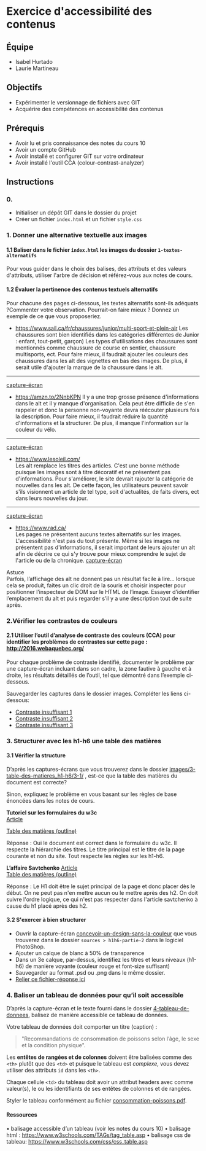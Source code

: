 # Exercice d'accessibilité des contenus

## Équipe
- Isabel Hurtado
- Laurie Martineau

## Objectifs
- Expérimenter le versionnage de fichiers avec GIT
- Acquérire des compétences en accessibilité des contenus

## Prérequis
- Avoir lu et pris connaissance des notes du cours 10
- Avoir un compte GitHub
- Avoir installé et configurer GIT sur votre ordinateur
- Avoir installé l'outil CCA (colour-contrast-analyzer)

## Instructions

### 0. 
- Initialiser un dépôt GIT dans le dossier du projet
- Créer un fichier `index.html` et un fichier `style.css`

### 1.	Donner une alternative textuelle aux images

#### 1.1 Baliser dans le fichier `index.html` les images du dossier `1-textes-alternatifs` 

Pour vous guider dans le choix des balises, des attributs et des valeurs d'attributs, utiliser l'arbre de décision et référez-vous aux notes de cours.

#### 1.2 Évaluer la pertinence des contenus textuels alternatifs

Pour chacune des pages ci-dessous, les textes alternatifs sont-ils adéquats ?Commenter votre observation. Pourrait-on faire mieux ? Donnez un exemple de ce que vous proposeriez.

- https://www.sail.ca/fr/chaussures/junior/multi-sport-et-plein-air 
Les chaussures sont bien identifiés dans les catégories différentes de Junior : enfant, tout-petit, garçon)
Les types d'utilisations des chaussures sont mentionnés comme chaussure de course en sentier, chaussure multisports, ect.
Pour faire mieux, il faudrait ajouter les couleurs des chaussures dans les alt des vignettes en bas des images. De plus, il serait utile d'ajouter la marque de la chaussure dans le alt.
-----
[capture-écran](images/1-textes-alternatifs/1-2/pageSailChaussures_analyseAlt.png)
- https://amzn.to/2NnbKPN 
Il y a une trop grosse présence d'informations dans le alt et il y manque d'organisation. Cela peut être difficile de s'en rappeler et donc la personne non-voyante devra réécouter plusieurs fois la description.
Pour faire mieux, il faudrait réduire la quantité d'informations et la structurer. De plus, il manque l'information sur la couleur du vélo.
-----
[capture-écran](images/1-textes-alternatifs/1-2/pageAmazonVelo_analyseAlt.png)
- https://www.lesoleil.com/  
Les alt remplace les titres des articles. C'est une bonne méthode puisque les images sont à titre décoratif et ne présentent pas d'informations.
Pour s'améliorer, le site devrait rajouter la catégorie de nouvelles dans les alt. De cette façon, les utilisateurs peuvent savoir s'ils visionnent un article de tel type, soit d'actualités, de faits divers, ect dans leurs nouvelles du jour.
-----
[capture-écran](images/1-textes-alternatifs/1-2/pageSoleil_analyseAlt.png)
- https://www.rad.ca/  
Les pages ne présentent aucuns textes alternatifs sur les images. L'accessibilité n'est pas du tout présente.
Même si les images ne présentent pas d'informations, il serait important de leurs ajouter un alt afin de décrire ce qui s'y trouve pour mieux comprendre le sujet de l'article ou de la chronique.
[capture-écran](images/1-textes-alternatifs/1-2/pageRad_analyseAlt.png)

Astuce  
Parfois, l’affichage des alt ne donnent pas un résultat facile à lire… lorsque cela se produit, faites un clic droit de la souris et choisir inspecter pour positionner l’inspecteur de DOM sur le HTML de l’image.
Essayer d’identifier l’emplacement du alt et puis regarder s’il y a une description tout de suite après.

### 2.Vérifier les contrastes de couleurs

#### 2.1	Utiliser l’outil d’analyse de contraste des couleurs (CCA) pour identifier les problèmes de contrastes sur cette page : http://2016.webaquebec.org/

Pour chaque problème de contraste identifié,
documenter le problème par une capture-écran incluant dans son cadre, la zone fautive à gauche et à droite, les résultats détaillés de l’outil, tel que démontré dans l’exemple ci-dessous.

Sauvegarder les captures dans le dossier images. Compléter les liens ci-dessous:
- [Contraste insuffisant 1](images/2-contrastes-couleurs/1contrasteCouleur_SiteWebAQuebec.png)
- [Contraste insuffisant 2](images/2-contrastes-couleurs/2contrasteCouleur_SiteWebAQuebec.png)
- [Contraste insuffisant 3](images/2-contrastes-couleurs/3contrasteCouleur_SiteWebAQuebec.png)

### 3. Structurer avec les h1-h6 une table des matières

#### 3.1 Vérifier la structure

D’après les captures-écrans que vous trouverez dans le dossier [images/3-table-des-matieres_h1-h6/3-1/](images/3-table-des-matieres_h1-h6/3-1) , est-ce que la table des matières du document est correcte?  

Sinon, expliquez le problème en vous basant sur les règles de base énoncées dans les notes de cours. 

__Tutoriel sur les formulaires du w3c__  
[Article](images/3-table-des-matieres_h1-h6/3-1/tuto-form-w3c.pdf)  

[Table des matières (outline)](images/3-table-des-matieres_h1-h6/3-1/tuto-form-w3c-outline.png) 

Réponse : 
Oui le document est correct dans le formulaire du w3c. Il respecte la hiérarchie des titres. Le titre principal est le titre de la page courante et non du site. Tout respecte les régles sur les h1-h6.


__L’affaire Savtchenko__ 
[Article](images/3-table-des-matieres_h1-h6/3-1/article-savtchenko.pdf)  
[Table des matières (outline)](images/3-table-des-matieres_h1-h6/3-1/article-savtchenko-outline.png) 
  
Réponse : 
Le H1 doit être le sujet principal de la page et donc placer dès le début. On ne peut pas n'en mettre aucun ou le mettre après des h2. On doit suivre l'ordre logique, ce qui n'est pas respecter dans l'article savtchenko à cause du h1 placé après des h2.

#### 3.2 S'exercer à bien structurer

- Ouvrir la capture-écran [concevoir-un-design-sans-la-couleur](images/3-table-des-matieres_h1-h6/3-2/concevoir-un-design-sans-la-couleur.pdf) que vous trouverez dans le dossier `sources > h1h6-partie-2` dans le logiciel PhotoShop.  
- Ajouter un calque de blanc à 50% de transparence
- Dans un 3e calque, par-dessus, identifiez les titres et leurs niveaux (h1-h6) de manière voyante (couleur rouge et font-size suffisant)
- Sauvegarder au format .psd ou .png dans le même dossier.
- [Relier ce fichier-réponse ici]()

### 4. Baliser un tableau de données pour qu’il soit accessible

D’après la capture-écran et le texte fourni dans le dossier [4-tableau-de-donnees](images/4-tableau-de-donnees), balisez de manière accessible ce tableau de données.  
  
Votre tableau de données doit comporter un titre (caption) : 

> "Recommandations de consommation de poissons selon l’âge, le sexe et la condition physique".  


Les __entêtes de rangées et de colonnes__ doivent être balisées comme des `<th>` plutôt que des `<td>` et puisque le tableau est *complexe*, vous devez utiliser des attributs `id` dans les `<th>`. 

Chaque cellule `<td>` du tableau doit avoir un attribut headers avec comme valeur(s), le ou les identifiants de ses entêtes de colonnes et de rangées.

Styler le tableau conformément au fichier [consommation-poissons.pdf](images/4-tableau-de-donnees/consommation-poissons.pdf).

#### Ressources
•	balisage accessible d’un tableau (voir les notes du cours 10)
•	balisage html : https://www.w3schools.com/TAGs/tag_table.asp
•	balisage css de tableau: https://www.w3schools.com/css/css_table.asp





